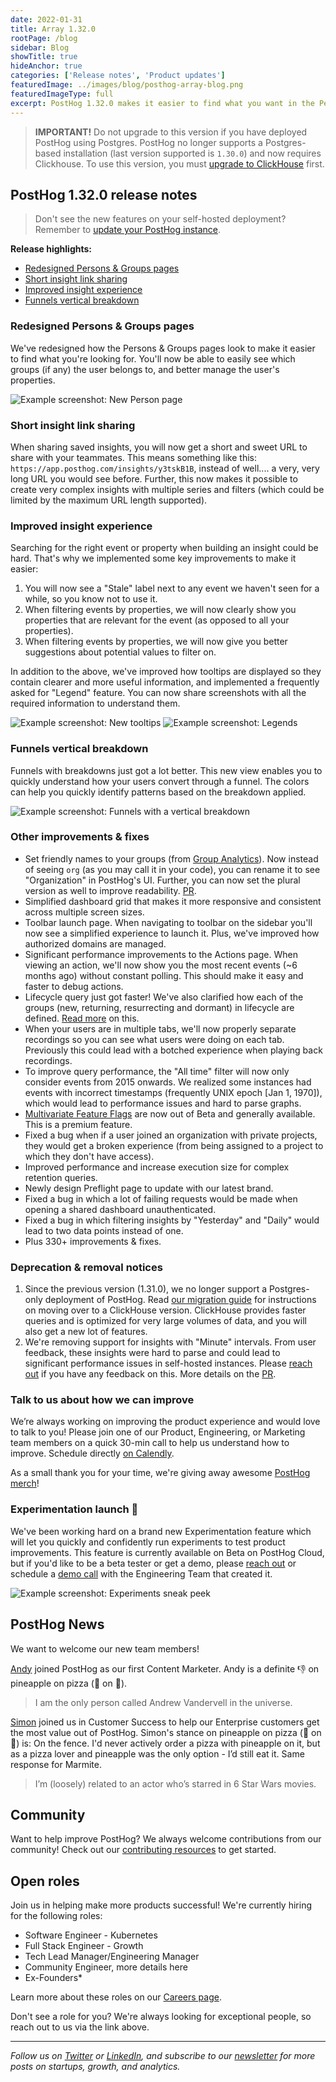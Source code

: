 ```yaml
---
date: 2022-01-31
title: Array 1.32.0
rootPage: /blog
sidebar: Blog
showTitle: true
hideAnchor: true
categories: ['Release notes', 'Product updates']
featuredImage: ../images/blog/posthog-array-blog.png
featuredImageType: full
excerpt: PostHog 1.32.0 makes it easier to find what you want in the Persons & Groups page, introduces vertical funnels and sets the stage for the launch of Experimentation!
---
```


<blockquote class='warning-note'>
<b>IMPORTANT!</b> Do not upgrade to this version if you have deployed PostHog using Postgres. PostHog no longer supports a Postgres-based installation (last version supported is <code>1.30.0</code>) and now requires Clickhouse. To use this version, you must <a href="/docs/migrate/migrate-to-another-self-hosted-instance" target="_blank">upgrade to ClickHouse</a> first.
</blockquote>

## PostHog 1.32.0 release notes

> Don't see the new features on your self-hosted deployment? Remember to [update your PostHog instance](/docs/runbook/upgrading-posthog).

**Release highlights:**

-   [Redesigned Persons & Groups pages](#redesigned-persons--groups-pages)
-   [Short insight link sharing](#short-insight-link-sharing)
-   [Improved insight experience](#improved-insight-experience)
-   [Funnels vertical breakdown](#funnels-vertical-breakdown)

### Redesigned Persons & Groups pages

We've redesigned how the Persons & Groups pages look to make it easier to find what you're looking for. You'll now be able to easily see which groups (if any) the user belongs to, and better manage the user's properties.

<img src="https://posthog-static-files.s3.us-east-2.amazonaws.com/Website-Assets/Array/1_32_0-new-person-page.gif" alt="Example screenshot: New Person page" />

<br />

### Short insight link sharing

When sharing saved insights, you will now get a short and sweet URL to share with your teammates. This means something like this: `https://app.posthog.com/insights/y3tskB1B`, instead of well.... a very, very long URL you would see before. Further, this now makes it possible to create very complex insights with multiple series and filters (which could be limited by the maximum URL length supported).

### Improved insight experience

Searching for the right event or property when building an insight could be hard. That's why we implemented some key improvements to make it easier:

1. You will now see a "Stale" label next to any event we haven't seen for a while, so you know not to use it.
2. When filtering events by properties, we will now clearly show you properties that are relevant for the event (as opposed to all your properties).
3. When filtering events by properties, we will now give you better suggestions about potential values to filter on.

In addition to the above, we've improved how tooltips are displayed so they contain clearer and more useful information, and implemented a frequently asked for "Legend" feature. You can now share screenshots with all the required information to understand them.

<img src="https://posthog-static-files.s3.us-east-2.amazonaws.com/Website-Assets/Array/1_32_0-new-tooltips.png" alt="Example screenshot: New tooltips" />

<img src="https://posthog-static-files.s3.us-east-2.amazonaws.com/Website-Assets/Array/1_32_0-legends.png" alt="Example screenshot: Legends" />

### Funnels vertical breakdown

Funnels with breakdowns just got a lot better. This new view enables you to quickly understand how your users convert through a funnel. The colors can help you quickly identify patterns based on the breakdown applied.

<img src="https://posthog-static-files.s3.us-east-2.amazonaws.com/Website-Assets/Array/1_32_0-funnel-vertical-breakdown.png" alt="Example screenshot: Funnels with a vertical breakdown" />

<br />

### Other improvements & fixes

-   Set friendly names to your groups (from [Group Analytics](/docs/user-guides/group-analytics)). Now instead of seeing `org` (as you may call it in your code), you can rename it to see "Organization" in PostHog's UI. Further, you can now set the plural version as well to improve readability. [PR](https://github.com/PostHog/posthog/pull/7974).
-   Simplified dashboard grid that makes it more responsive and consistent across multiple screen sizes.
-   Toolbar launch page. When navigating to toolbar on the sidebar you'll now see a simplified experience to launch it. Plus, we've improved how authorized domains are managed.
-   Significant performance improvements to the Actions page. When viewing an action, we'll now show you the most recent events (~6 months ago) without constant polling. This should make it easy and faster to debug actions.
-   Lifecycle query just got faster! We've also clarified how each of the groups (new, returning, resurrecting and dormant) in lifecycle are defined. [Read more](https://github.com/PostHog/posthog/pull/8021) on this.
-   When your users are in multiple tabs, we'll now properly separate recordings so you can see what users were doing on each tab. Previously this could lead with a botched experience when playing back recordings.
-   To improve query performance, the "All time" filter will now only consider events from 2015 onwards. We realized some instances had events with incorrect timestamps (frequently UNIX epoch [Jan 1, 1970]), which would lead to performance issues and hard to parse graphs.
-   [Multivariate Feature Flags](https://posthog.com/docs/user-guides/feature-flags#multivariate-feature-flags) are now out of Beta and generally available. This is a premium feature.
-   Fixed a bug when if a user joined an organization with private projects, they would get a broken experience (from being assigned to a project to which they don't have access).
-   Improved performance and increase execution size for complex retention queries.
-   Newly design Preflight page to update with our latest brand.
-   Fixed a bug in which a lot of failing requests would be made when opening a shared dashboard unauthenticated.
-   Fixed a bug in which filtering insights by "Yesterday" and "Daily" would lead to two data points instead of one.
-   Plus 330+ improvements & fixes.

### Deprecation & removal notices

1. Since the previous version (1.31.0), we no longer support a Postgres-only deployment of PostHog. Read [our migration guide](/docs/migrate/migrate-to-another-self-hosted-instance) for instructions on moving over to a ClickHouse version. ClickHouse provides faster queries and is optimized for very large volumes of data, and you will also get a new lot of features.
2. We're removing support for insights with "Minute" intervals. From user feedback, these insights were hard to parse and could lead to significant performance issues in self-hosted instances. Please [reach out](/support) if you have any feedback on this. More details on the [PR](https://github.com/PostHog/posthog/pull/7847).

### Talk to us about how we can improve

We’re always working on improving the product experience and would love to talk to you! Please join one of our Product, Engineering, or Marketing team members on a quick 30-min call to help us understand how to improve. Schedule directly [on Calendly](https://calendly.com/posthog-feedback).

As a small thank you for your time, we're giving away awesome [PostHog merch](https://merch.posthog.com)!

### Experimentation launch 🚀

We've been working hard on a brand new Experimentation feature which will let you quickly and confidently run experiments to test product improvements. This feature is currently available on Beta on PostHog Cloud, but if you'd like to be a beta tester or get a demo, please [reach out](https://posthog.com/slack) or schedule a [demo call](https://calendly.com/posthog-feedback) with the Engineering Team that created it.

<img src="https://posthog-static-files.s3.us-east-2.amazonaws.com/Website-Assets/Array/1_32_0-experiments-sneak-peek.png" alt="Example screenshot: Experiments sneak peek" />

## PostHog News

We want to welcome our new team members!

[Andy](https://posthog.com/handbook/company/team#andy-vandervell-content-marketer) joined PostHog as our first Content Marketer. Andy is a definite 👎 on pineapple on pizza (🍍 on 🍕).

> I am the only person called Andrew Vandervell in the universe.

[Simon](https://posthog.com/handbook/company/team#simon-fisher-customer-success) joined us in Customer Success to help our Enterprise customers get the most value out of PostHog. Simon's stance on pineapple on pizza (🍍 on 🍕) is: On the fence. I'd never actively order a pizza with pineapple on it, but as a pizza lover and pineapple was the only option - I’d still eat it. Same response for Marmite.

> I’m (loosely) related to an actor who’s starred in 6 Star Wars movies.

## Community

Want to help improve PostHog? We always welcome contributions from our community! Check out our [contributing resources](/docs/contribute) to get started.

## Open roles

Join us in helping make more products successful! We're currently hiring for the following roles:

-   Software Engineer - Kubernetes
-   Full Stack Engineer - Growth
-   Tech Lead Manager/Engineering Manager
-   Community Engineer, more details here
-   Ex-Founders\*

Learn more about these roles on our [Careers page](https://posthog.com/careers).

Don't see a role for you? We're always looking for exceptional people, so reach out to us via the link above.

<hr/>

_Follow us on [Twitter](https://twitter.com/PostHog) or [LinkedIn](https://linkedin.com/company/posthog), and subscribe to our [newsletter](https://posthog.com/newsletter) for more posts on startups, growth, and analytics._

<ArrayCTA />
